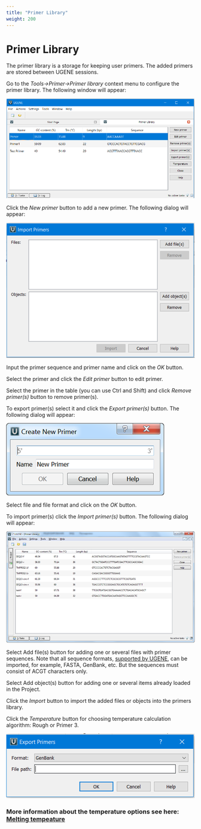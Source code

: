 ```yaml
---
title: "Primer Library"
weight: 200
---
```



# Primer Library

The primer library is a storage for keeping user primers. The added primers are stored between UGENE sessions.

Go to the _Tools->Primer->Primer library_ context menu to configure the primer library. The following window will appear:


![](/images/65930783/94076958.png)

Click the _New primer_ button to add a new primer. The following dialog will appear:


![](/images/65930783/94076959.png)

Input the primer sequence and primer name and click on the _OK_ button.

Select the primer and click the _Edit primer_ button to edit primer.

Select the primer in the table (you can use Ctrl and Shift) and click _Remove primer(s)_ button to remove primer(s).

To export primer(s) select it and click the _Export primer(s)_ button. The following dialog will appear:


![](/images/65930783/65930784.png)

Select file and file format and click on the _OK_ button.

To import primer(s) click the _Import primer(s)_ button. The following dialog will appear:


![](/images/65930783/65930785.png)

 Select Add file(s) button for adding one or several files with primer sequences. Note that all sequence formats, [supported by UGENE](Appendix-A.supported-file-formats.md), can be imported, for example, FASTA, GenBank, etc. But the sequences must consist of ACGT characters only.

Select Add object(s) button for adding one or several items already loaded in the Project.

Click the _Import_ button to import the added files or objects  into the primers library.

Click the _Temperature_ button for choosing temperature calculation algorithm: Rough or Primer 3.


![](/images/65930783/94076961.png)

### More information about the temperature options see here:  [Melting tempeature](melting-tempeature.md)
